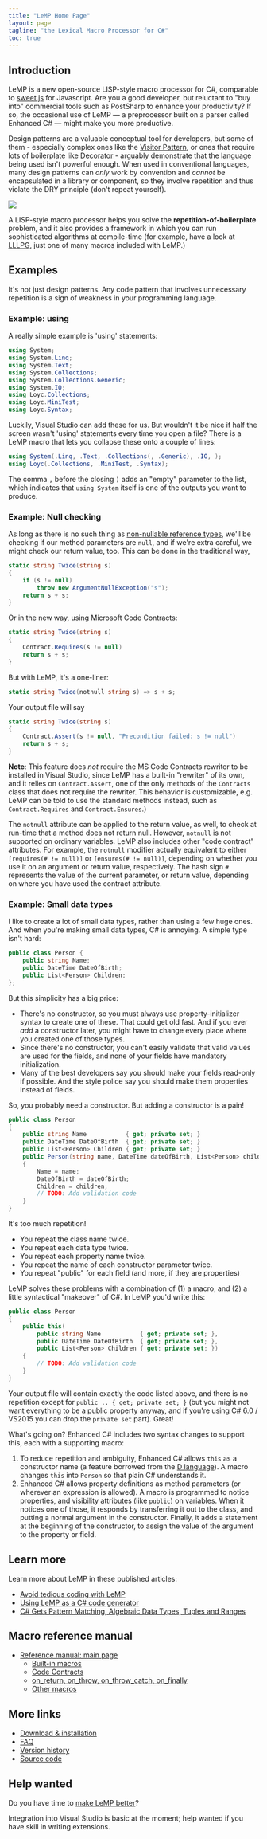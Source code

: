 ```yaml
---
title: "LeMP Home Page"
layout: page
tagline: "the Lexical Macro Processor for C#"
toc: true
---
```

## Introduction ##

LeMP is a new open-source LISP-style macro processor for C#, comparable to [sweet.js](http://sweetjs.org/) for Javascript. Are you a good developer, but reluctant to "buy into" commercial tools such as PostSharp to enhance your productivity? If so, the occasional use of LeMP — a preprocessor built on a parser called Enhanced C# — might make you more productive. 

Design patterns are a valuable conceptual tool for developers, but some of them - especially complex ones like the [Visitor Pattern](https://en.wikipedia.org/wiki/Visitor_pattern), or ones that require lots of boilerplate like [Decorator](https://en.wikipedia.org/wiki/Decorator_pattern) - arguably demonstrate that the language being used isn't powerful enough. When used in conventional languages, many design patterns can _only_ work by convention and _cannot_ be encapsulated in a library or component, so they involve repetition and thus violate the DRY principle (don't repeat yourself).

<div class="sidebox" style="max-width:231px;"><img src="lemp-sidebar.png" style="max-width:100%; max-height:100%;"/></div>

A LISP-style macro processor helps you solve the **repetition-of-boilerplate** problem, and it also provides a framework in which you can run sophisticated algorithms at compile-time (for example, have a look at [LLLPG](http://www.codeproject.com/Articles/664785/A-New-Parser-Generator-for-Csharp), just one of many macros included with LeMP.)

Examples
--------

It's not just design patterns. Any code pattern that involves unnecessary repetition is a sign of weakness in your programming language.

### Example: using ###

A really simple example is 'using' statements:

~~~csharp
using System;
using System.Linq;
using System.Text;
using System.Collections;
using System.Collections.Generic;
using System.IO;
using Loyc.Collections;
using Loyc.MiniTest;
using Loyc.Syntax;
~~~

Luckily, Visual Studio can add these for us. But wouldn't it be nice if half the screen wasn't 'using' statements every time you open a file? There is a LeMP macro that lets you collapse these onto a couple of lines:

~~~csharp
using System(.Linq, .Text, .Collections(, .Generic), .IO, );
using Loyc(.Collections, .MiniTest, .Syntax);
~~~

The comma `,` before the closing `)` adds an "empty" parameter to the list, which indicates that `using System` itself is one of the outputs you want to produce.

### Example: Null checking ###

As long as there is no such thing as [non-](https://gist.github.com/olmobrutall/31d2abafe0b21b017d56)[nullable reference types](http://twistedoakstudios.com/blog/Post330_non-nullable-types-vs-c-fixing-the-billion-dollar-mistake), we'll be checking if our method parameters are `null`, and if we're extra careful, we might check our return value, too. This can be done in the traditional way,

~~~csharp
static string Twice(string s)
{
	if (s != null)
		throw new ArgumentNullException("s");
	return s + s;
}
~~~ 

Or in the new way, using Microsoft Code Contracts:

~~~csharp
static string Twice(string s)
{
	Contract.Requires(s != null)
	return s + s;
}
~~~ 

But with LeMP, it's a one-liner:

~~~csharp
static string Twice(notnull string s) => s + s;
~~~ 

Your output file will say

~~~csharp
static string Twice(string s)
{
	Contract.Assert(s != null, "Precondition failed: s != null")
	return s + s;
}
~~~ 

**Note**: This feature does _not_ require the MS Code Contracts rewriter to be installed in Visual Studio, since LeMP has a built-in "rewriter" of its own, and it relies on `Contract.Assert`, one of the only methods of the `Contracts` class that does not require the rewriter. This behavior is customizable, e.g. LeMP can be told to use the standard methods instead, such as `Contract.Requires` and `Contract.Ènsures`.)

The `notnull` attribute can be applied to the return value, as well, to check at run-time that a method does not return null. However, `notnull` is not supported on ordinary variables. LeMP also includes other "code contract" attributes. For example, the `notnull` modifier actually equivalent to either `[requires(# != null)]` or `[ensures(# != null)]`, depending on whether you use it on an argument or return value, respectively. The hash sign `#` represents the value of the current parameter, or return value, depending on where you have used the contract attribute.

### Example: Small data types ###

I like to create a lot of small data types, rather than using a few huge ones. And when you're making small data types, C# is annoying. A simple type isn't hard:

~~~csharp
public class Person {
	public string Name;
	public DateTime DateOfBirth;
	public List<Person> Children;
};
~~~

But this simplicity has a big price:

- There's no constructor, so you must always use property-initializer syntax to create one of these. That could get old fast. And if you ever _add_ a constructor later, you might have to change every place where you created one of those types.
- Since there's no constructor, you can't easily validate that valid values are used for the fields, and none of your fields have mandatory initialization.
- Many of the best developers say you should make your fields read-only if possible. And the style police say you should make them properties instead of fields.

So, you probably need a constructor. But adding a constructor is a pain!

~~~csharp
public class Person
{
	public string Name           { get; private set; }
	public DateTime DateOfBirth  { get; private set; }
	public List<Person> Children { get; private set; }
	public Person(string name, DateTime dateOfBirth, List<Person> children)
	{ 
		Name = name;
		DateOfBirth = dateOfBirth;
		Children = children;
		// TODO: Add validation code
	}
}
~~~

It's too much repetition!

- You repeat the class name twice.
- You repeat each data type twice.
- You repeat each property name twice.
- You repeat the name of each constructor parameter twice.
- You repeat "public" for each field (and more, if they are properties)

LeMP solves these problems with a combination of (1) a macro, and (2) a little syntactical "makeover" of C#. In LeMP you'd write this:

~~~csharp
public class Person
{
	public this(
		public string Name           { get; private set; },
		public DateTime DateOfBirth  { get; private set; },
		public List<Person> Children { get; private set; })
	{
		// TODO: Add validation code
	}
}
~~~

Your output file will contain exactly the code listed above, and there is no repetition except for `public .. { get; private set; }` (but you might not want everything to be a public property anyway, and if you're using C# 6.0 / VS2015 you can drop the `private set` part). Great! 

What's going on? Enhanced C# includes two syntax changes to support this, each with a supporting macro:

1. To reduce repetition and ambiguity, Enhanced C# allows `this` as a constructor name (a feature borrowed from the [D language](http://dlang.org)). A macro changes `this` into `Person` so that plain C# understands it.
2. Enhanced C# allows property definitions as method parameters (or wherever an expression is allowed). A macro is programmed to notice properties, and visibility attributes (like `public`) on variables. When it notices one of those, it responds by transferring it out to the class, and putting a normal argument in the constructor. Finally, it adds a statement at the beginning of the constructor, to assign the value of the argument to the property or field.

Learn more
----------

Learn more about LeMP in these published articles:

- [Avoid tedious coding with LeMP](avoid-tedium-with-LeMP.html)
- [Using LeMP as a C# code generator](lemp-code-gen-and-analysis.html)
- [C# Gets Pattern Matching, Algebraic Data Types, Tuples and Ranges](pattern-matching.html)

Macro reference manual
----------------------

- [Reference manual: main page](reference.html)
    - [Built-in macros](ref-builtin-macros.html)
    - [Code Contracts](ref-code-contracts.html)
    - [on_return, on_throw, on_throw_catch, on_finally](ref-on_star.html)
    - [Other macros](ref-other.html)

More links
----------

- [Download & installation](install.html)
- [FAQ](faq.html)
- [Version history](version-history.html)
- [Source code](https://github.com/qwertie/Loyc/tree/master/Main/LeMP)

Help wanted
-----------

Do you have time to [make LeMP better](/help-wanted.html)? 

Integration into Visual Studio is basic at the moment; help wanted if you have skill in writing extensions.
